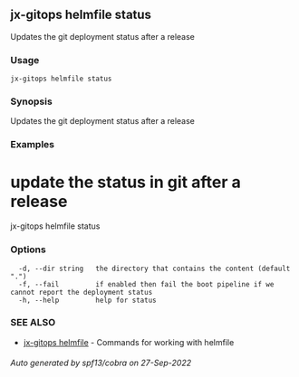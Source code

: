 ## jx-gitops helmfile status

Updates the git deployment status after a release

### Usage

```
jx-gitops helmfile status
```

### Synopsis

Updates the git deployment status after a release

### Examples

  # update the status in git after a release
  jx-gitops helmfile status

### Options

```
  -d, --dir string   the directory that contains the content (default ".")
  -f, --fail         if enabled then fail the boot pipeline if we cannot report the deployment status
  -h, --help         help for status
```

### SEE ALSO

* [jx-gitops helmfile](jx-gitops_helmfile.md)	 - Commands for working with helmfile

###### Auto generated by spf13/cobra on 27-Sep-2022
